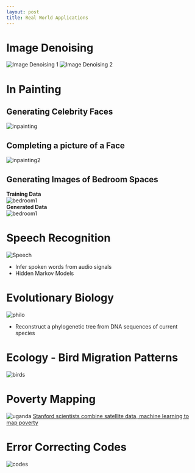 ```yaml
---
layout: post
title: Real World Applications
---
```


# Image Denoising 

![Image Denoising 1](imageDenoising.png)
![Image Denoising 2](imageDenoising2.png)

# In Painting

## Generating Celebrity Faces
![inpainting](inpainting.png)

## Completing a picture of a Face
![inpainting2](inpainting2.png)

## Generating Images of Bedroom Spaces
**Training Data**<br /> 
![bedroom1](bedroominpainting1.png)<br /> 
**Generated Data**<br /> 
![bedroom1](bedroominpainting2.png)

# Speech Recognition
![Speech](speech.png)
- Infer spoken words from audio signals
- Hidden Markov Models

# Evolutionary Biology
![philo](philo.png)
- Reconstruct a phylogenetic tree from DNA sequences of current species

# Ecology - Bird Migration Patterns
![birds](bird_new.gif)

# Poverty Mapping
![uganda](uganda.png.jpg)
[Stanford scientists combine satellite data, machine learning to map poverty](http://news.stanford.edu/2016/08/18/combining-satellite-data-machine-learning-to-map-poverty/)

# Error Correcting Codes
![codes](Picture1.png)